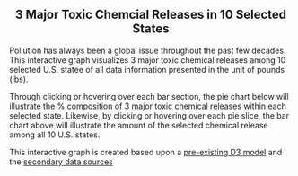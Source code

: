 <h2 style="text-align:center"><b>3 Major Toxic Chemcial Releases in 10 Selected States</b></h2>
<p>Pollution has always been a global issue throughout the past few decades. This interactive graph visualizes 3 major toxic chemical releases among 10 selected U.S. statee of all data information presented in the unit of pounds (lbs).</p>

<p>Through clicking or hovering over each bar section, the pie chart below will illustrate the % composition of 3 major toxic chemical releases within each selected state. Likewise, by clicking or hovering over each pie slice, the bar chart above will illustrate the amount of the selected chemical release among all 10 U.S. states. </p>

<p>This interactive graph is created based upon a <a href="http://bl.ocks.org/NPashaP/96447623ef4d342ee09b">pre-existing D3 model</a> and the <a href="http://scorecard.goodguide.com/ranking/rank-states.tcl?how_many=100&drop_down_name=Land+releases">secondary data sources</a></p>
